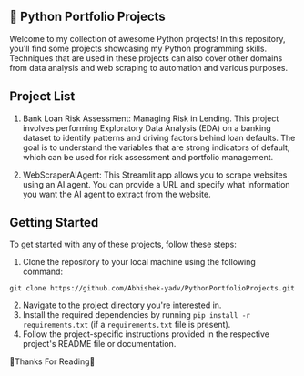 
## 🐍 Python Portfolio Projects

Welcome to my collection of awesome Python projects! In this repository, you'll find some projects
showcasing my Python programming skills. Techniques that are used in these projects can also cover other domains 
from data analysis and web scraping to automation and various purposes.

## Project List

1. Bank Loan Risk Assessment: Managing Risk in Lending. This project involves performing
Exploratory Data Analysis (EDA) on a banking dataset to identify patterns and driving factors
behind loan defaults. The goal is to understand the variables that are strong indicators of default,
which can be used for risk assessment and portfolio management.

2. WebScraperAIAgent: This Streamlit app allows you to scrape websites using an AI agent.
You can provide a URL and specify what information you want the AI agent to extract from the website.


## Getting Started
To get started with any of these projects, follow these steps:
1. Clone the repository to your local machine using the following command:

```
git clone https://github.com/Abhishek-yadv/PythonPortfolioProjects.git
```

2. Navigate to the project directory you're interested in.
3. Install the required dependencies by running `pip install -r requirements.txt` (if a `requirements.txt` file is present).
4. Follow the project-specific instructions provided in the respective project's README file or documentation.

🙏Thanks For Reading📖
